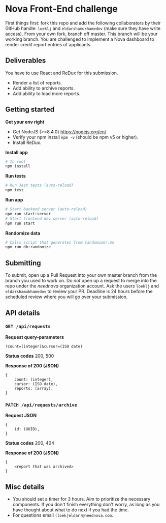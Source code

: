 # Nova Front-End challenge
First things first: fork this repo and add the following collaborators by their GitHub handle: `loeklj` and `eldarshamukhamedov` (make sure they have write access). From your own fork, branch off master. This branch will be your working branch.
You are challenged to implement a Nova dashboard to render credit report entries of applicants.

## Deliverables
You have to use React and ReDux for this submission.
- Render a list of reports.
- Add ability to archive reports.
- Add ability to load more reports.

## Getting started
**Get your env right**
- Get NodeJS (>=8.4.0) https://nodejs.org/en/
- Verify your npm install `npm -v` (should be npm v5 or higher).
- Install ReDux.

**Install app**
```sh
# In root
npm install
```

**Run tests**
```sh
# Run Jest tests (auto-reload)
npm test
```

**Run app**
```sh
# Start backend server (auto-reload)
npm run start:server
# Start frontend dev server (auto-reload)
npm run start
```

**Randomize data**
```sh
# Calls script that generates from randomuser.me
npm run db:randomize
```

## Submitting
To submit, open up a Pull Request into your own master branch from the branch you used to work on. Do *not* open up a request to merge into the repo under the *neednova* organization account.
Ask the users `loeklj` and `eldarshamukhamedov` to review your PR. Deadline is 24 hours before the scheduled review where you will go over your submission.


## API details
### `GET /api/requests`
**Request query-parameters**
```
?count=(integer)&cursor=(ISO date)
```

**Status codes** 200, 500

**Response of 200 (JSON)**
```
{
	count: (integer),
	cursor: (ISO date),
	reports: (array),
}
```


### `PATCH /api/requests/archive`
**Request JSON**
```
{
	id: (UUID),
}
```

**Status codes** 200, 404

**Response of 200 (JSON)**
```
{
	<report that was archived>
}
```

## Misc details
- You should set a timer for 3 hours. Aim to prioritize the necessary components. If you don't finish everything don't worry, as long as you have thought about what to do next if you had the time.
- For questions email `(loek|eldar)@neednova.com`.
